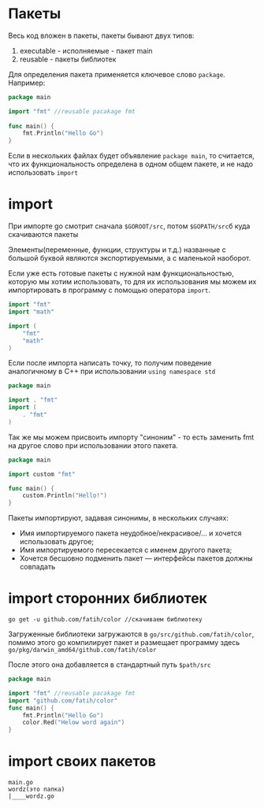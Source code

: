 # Пакеты
Весь код вложен в пакеты, пакеты бывают двух типов:
1. executable - исполняемые - пакет main
2. reusable - пакеты библиотек

Для определения пакета применяется ключевое слово `package`. Например:
```go
package main

import "fmt" //reusable pacakage fmt
 
func main() {
    fmt.Println("Hello Go")
}
```

Если в нескольких файлах будет объявление `package main`, то считается, что их функциональность определена в одном общем пакете, и не надо использовать `import`

# import
При импорте go смотрит сначала `$GOROOT/src`, потом `$GOPATH/src`б куда скачиваются пакеты

Элементы(переменные, функции, структуры и т.д.) названные с большой буквой являются экспортируемыми, а с маленькой наоборот.

Если уже есть готовые пакеты с нужной нам функциональностью, которую мы хотим использовать, то для их использования мы можем их импортировать в программу с помощью оператора `import`.

```go
import "fmt" 
import "math"

import ( 
	"fmt" 
	"math" 
)
```

Если после импорта написать точку, то получим поведение аналогичному в C++ при использовании `using namespace std`
```go
package main

import . "fmt"
import ( 
	. "fmt" 
)
```

Так же мы можем присвоить импорту "синоним" - то есть заменить fmt на другое слово при использовании этого пакета.

```go
package main

import custom "fmt"

func main() {
	custom.Println("Hello!")
}
```
Пакеты импортируют, задавая синонимы, в нескольких случаях:
-   Имя импортируемого пакета неудобное/некрасивое/… и хочется использовать другое;
-   Имя импортируемого пересекается с именем другого пакета;
-   Хочется бесшовно подменить пакет — интерфейсы пакетов должны совпадать

# import сторонних библиотек
```
go get -u github.com/fatih/color //скачиваем библиотеку
```

Загруженные библиотеки загружаются в `go/src/github.com/fatih/color`, помимо этого go компилирует пакет и размещает программу здесь `go/pkg/darwin_amd64/github.com/fatih/color`

После этого она добавляется в стандартный путь `$path/src`

```go
package main

import "fmt" //reusable pacakage fmt
import "github.com/fatih/color"
func main() {
    fmt.Println("Hello Go")
    color.Red("Helow word again")
}
```

# import своих пакетов
```
main.go
wordz(это папка)
|____wordz.go
```